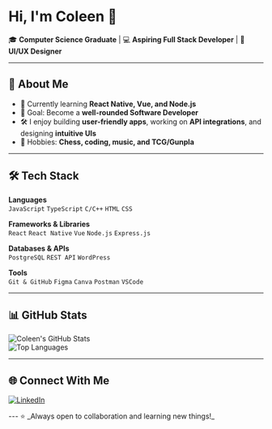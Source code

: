 # Hi, I'm Coleen 👋  

🎓 **Computer Science Graduate** | 💻 **Aspiring Full Stack Developer** | 🎨 **UI/UX Designer**

---

## 🚀 About Me
- 🌱 Currently learning **React Native, Vue, and Node.js**  
- 🎯 Goal: Become a **well-rounded Software Developer** 
- 🛠 I enjoy building **user-friendly apps**, working on **API integrations**, and designing **intuitive UIs**  
- 🎵 Hobbies: **Chess, coding, music, and TCG/Gunpla**

---

## 🛠️ Tech Stack
**Languages**  
`JavaScript` `TypeScript` `C/C++` `HTML` `CSS`

**Frameworks & Libraries**  
`React` `React Native` `Vue` `Node.js` `Express.js`

**Databases & APIs**  
`PostgreSQL` `REST API` `WordPress`

**Tools**  
`Git & GitHub` `Figma` `Canva` `Postman` `VSCode`

---

## 📊 GitHub Stats
![Coleen's GitHub Stats](https://github-readme-stats.vercel.app/api?username=kewlinnn&show_icons=true&theme=radical)  
![Top Languages](https://github-readme-stats.vercel.app/api/top-langs/?username=kewlinnn&layout=compact&theme=radical)

---

## 🌐 Connect With Me
[![LinkedIn](https://img.shields.io/badge/LinkedIn-blue?style=for-the-badge&logo=linkedin)](https://www.linkedin.com/in/coleenagarcia/)  
<!-- [![Portfolio](https://img.shields.io/badge/Portfolio-black?style=for-the-badge&logo=vercel)](YOUR-PORTFOLIO-LINK) --!>
---
⭐️ _Always open to collaboration and learning new things!_
